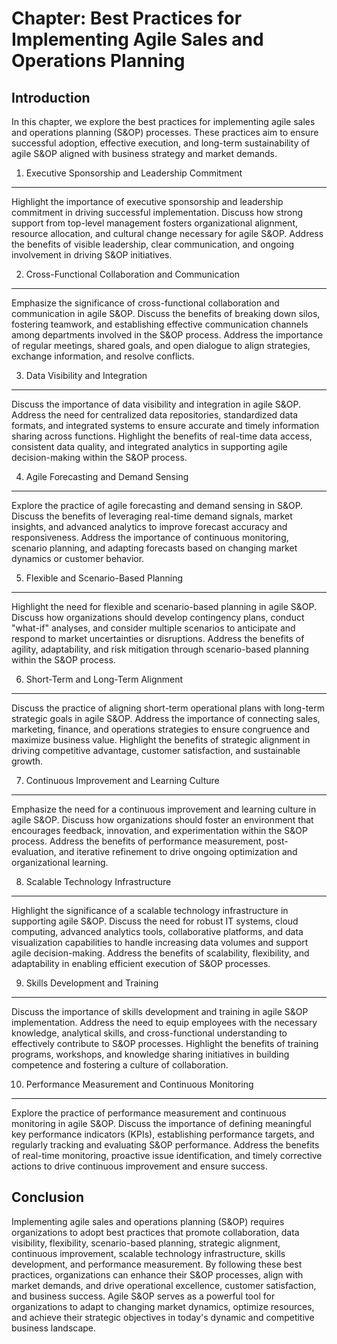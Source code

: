Chapter: Best Practices for Implementing Agile Sales and Operations Planning
============================================================================

Introduction
------------

In this chapter, we explore the best practices for implementing agile sales and operations planning (S\&OP) processes. These practices aim to ensure successful adoption, effective execution, and long-term sustainability of agile S\&OP aligned with business strategy and market demands.

1. Executive Sponsorship and Leadership Commitment
--------------------------------------------------

Highlight the importance of executive sponsorship and leadership commitment in driving successful implementation. Discuss how strong support from top-level management fosters organizational alignment, resource allocation, and cultural change necessary for agile S\&OP. Address the benefits of visible leadership, clear communication, and ongoing involvement in driving S\&OP initiatives.

2. Cross-Functional Collaboration and Communication
---------------------------------------------------

Emphasize the significance of cross-functional collaboration and communication in agile S\&OP. Discuss the benefits of breaking down silos, fostering teamwork, and establishing effective communication channels among departments involved in the S\&OP process. Address the importance of regular meetings, shared goals, and open dialogue to align strategies, exchange information, and resolve conflicts.

3. Data Visibility and Integration
----------------------------------

Discuss the importance of data visibility and integration in agile S\&OP. Address the need for centralized data repositories, standardized data formats, and integrated systems to ensure accurate and timely information sharing across functions. Highlight the benefits of real-time data access, consistent data quality, and integrated analytics in supporting agile decision-making within the S\&OP process.

4. Agile Forecasting and Demand Sensing
---------------------------------------

Explore the practice of agile forecasting and demand sensing in S\&OP. Discuss the benefits of leveraging real-time demand signals, market insights, and advanced analytics to improve forecast accuracy and responsiveness. Address the importance of continuous monitoring, scenario planning, and adapting forecasts based on changing market dynamics or customer behavior.

5. Flexible and Scenario-Based Planning
---------------------------------------

Highlight the need for flexible and scenario-based planning in agile S\&OP. Discuss how organizations should develop contingency plans, conduct "what-if" analyses, and consider multiple scenarios to anticipate and respond to market uncertainties or disruptions. Address the benefits of agility, adaptability, and risk mitigation through scenario-based planning within the S\&OP process.

6. Short-Term and Long-Term Alignment
-------------------------------------

Discuss the practice of aligning short-term operational plans with long-term strategic goals in agile S\&OP. Address the importance of connecting sales, marketing, finance, and operations strategies to ensure congruence and maximize business value. Highlight the benefits of strategic alignment in driving competitive advantage, customer satisfaction, and sustainable growth.

7. Continuous Improvement and Learning Culture
----------------------------------------------

Emphasize the need for a continuous improvement and learning culture in agile S\&OP. Discuss how organizations should foster an environment that encourages feedback, innovation, and experimentation within the S\&OP process. Address the benefits of performance measurement, post-evaluation, and iterative refinement to drive ongoing optimization and organizational learning.

8. Scalable Technology Infrastructure
-------------------------------------

Highlight the significance of a scalable technology infrastructure in supporting agile S\&OP. Discuss the need for robust IT systems, cloud computing, advanced analytics tools, collaborative platforms, and data visualization capabilities to handle increasing data volumes and support agile decision-making. Address the benefits of scalability, flexibility, and adaptability in enabling efficient execution of S\&OP processes.

9. Skills Development and Training
----------------------------------

Discuss the importance of skills development and training in agile S\&OP implementation. Address the need to equip employees with the necessary knowledge, analytical skills, and cross-functional understanding to effectively contribute to S\&OP processes. Highlight the benefits of training programs, workshops, and knowledge sharing initiatives in building competence and fostering a culture of collaboration.

10. Performance Measurement and Continuous Monitoring
-----------------------------------------------------

Explore the practice of performance measurement and continuous monitoring in agile S\&OP. Discuss the importance of defining meaningful key performance indicators (KPIs), establishing performance targets, and regularly tracking and evaluating S\&OP performance. Address the benefits of real-time monitoring, proactive issue identification, and timely corrective actions to drive continuous improvement and ensure success.

Conclusion
----------

Implementing agile sales and operations planning (S\&OP) requires organizations to adopt best practices that promote collaboration, data visibility, flexibility, scenario-based planning, strategic alignment, continuous improvement, scalable technology infrastructure, skills development, and performance measurement. By following these best practices, organizations can enhance their S\&OP processes, align with market demands, and drive operational excellence, customer satisfaction, and business success. Agile S\&OP serves as a powerful tool for organizations to adapt to changing market dynamics, optimize resources, and achieve their strategic objectives in today's dynamic and competitive business landscape.
